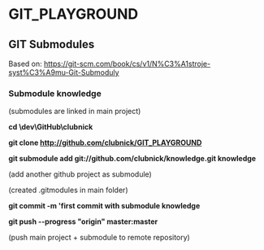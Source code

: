 # GIT_PLAYGROUND

## GIT Submodules 
Based on: https://git-scm.com/book/cs/v1/N%C3%A1stroje-syst%C3%A9mu-Git-Submoduly

### Submodule knowledge
 (submodules are linked in main project)
 
 **cd \dev\GitHub\clubnick**
 
 **git clone http://github.com/clubnick/GIT_PLAYGROUND**
 
 **git submodule add git://github.com/clubnick/knowledge.git knowledge**
 
 (add another github project as submodule)
 
 (created .gitmodules in main folder)
 
 **git commit -m 'first commit with submodule knowledge**
 
 **git push --progress "origin" master:master**
 
 (push main project + submodule to remote repository)

